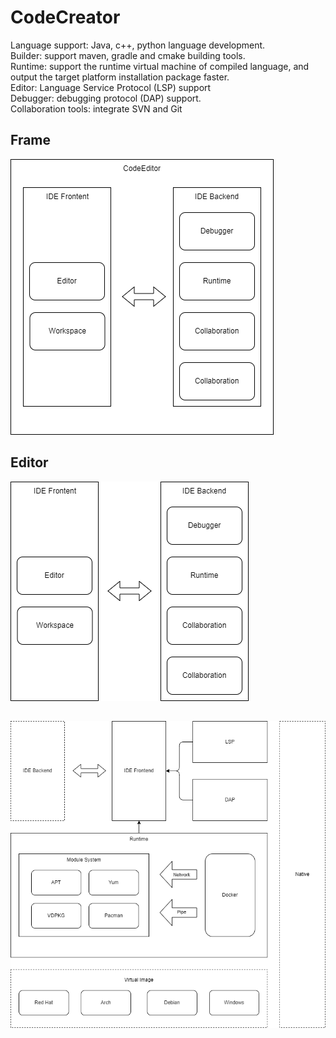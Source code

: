 # CodeCreator
Language support: Java, c++, python language development.  
Builder: support maven, gradle and cmake building tools.  
Runtime: support the runtime virtual machine of compiled language, and output the target platform installation package faster.  
Editor: Language Service Protocol (LSP) support  
Debugger: debugging protocol (DAP) support.  
Collaboration tools: integrate SVN and Git

 
## Frame 
![](image/Frame.drawio.png)


## Editor
![](image/Editor.drawio.png)


## 
![Runtime](image/Runtime.drawio.png)
